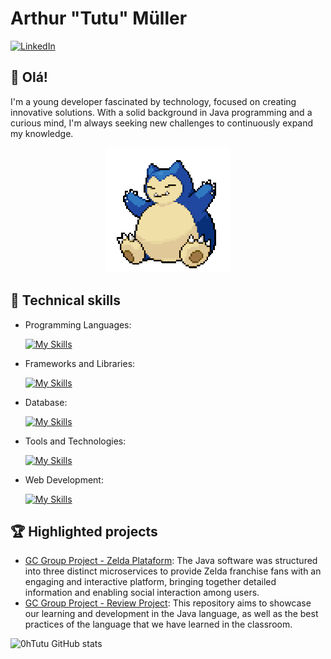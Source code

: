 
# Arthur "Tutu" Müller 

[![LinkedIn](https://img.shields.io/badge/LinkedIn-devtutu-blue?logo=linkedin)](https://www.linkedin.com/in/devtutu)

## 👋 Olá!


I'm a young developer fascinated by technology, focused on creating innovative solutions. With a solid background in Java programming and a curious mind, I'm always seeking new challenges to continuously expand my knowledge.

<div align="center">
  <img src="code.gif" alt="gif">
</div>


## 🚀 Technical skills

- Programming Languages: 

    [![My Skills](https://skillicons.dev/icons?i=java,python,nodejs,javascript&theme=dark)](https://skillicons.dev)
-  Frameworks and Libraries: 

    [![My Skills](https://skillicons.dev/icons?i=spring&theme=dark)](https://skillicons.dev)
- Database: 

    [![My Skills](https://skillicons.dev/icons?i=postgresql,mysql,mongodb&theme=dark)](https://skillicons.dev)
- Tools and Technologies: 

    [![My Skills](https://skillicons.dev/icons?i=postman,git,github,vscode,maven,gradle,eclipse,idea&theme=dark)](https://skillicons.dev)
- Web Development:

    [![My Skills](https://skillicons.dev/icons?i=html,css&theme=dark)](https://skillicons.dev)


## 🏆 Highlighted projects

- [GC Group Project - Zelda Plataform](https://github.com/josuedevgit/projeto-final): The  Java software was structured into three distinct microservices to provide Zelda franchise fans with an engaging and interactive platform, bringing together detailed information and enabling social interaction among users.
- [GC Group Project - Review Project](https://github.com/eduardozamit/Projeto-Revisao-AvioesDoForro): This repository aims to showcase our learning and development in the Java language, as well as the best practices of the language that we have learned in the classroom.

![0hTutu GitHub stats](https://github-readme-stats.vercel.app/api?username=0hTutu&show_icons=true&title_color=783c00&text_color=af552e&icon_color=783c00&bg_color=f8efd4&cache_seconds=2300")
